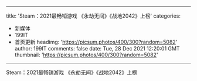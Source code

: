 
---
title: 'Steam：2021最畅销游戏 《永劫无间》《战地2042》上榜'
categories: 
 - 新媒体
 - 199IT
 - 首页更新
headimg: 'https://picsum.photos/400/300?random=5082'
author: 199IT
comments: false
date: Tue, 28 Dec 2021 12:20:01 GMT
thumbnail: 'https://picsum.photos/400/300?random=5082'
---

<div>   
Steam：2021最畅销游戏 《永劫无间》《战地2042》上榜  
</div>
            